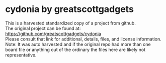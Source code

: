 
# cydonia by greatscottgadgets  
This is a harvested standardized copy of a project from github.  
The original project can be found at:  
https://github.com/greatscottgadgets/cydonia  
Please consult that link for additional, details, files, and license information.  
Note: It was auto harvested and if the original repo had more than one board file or anything out of the ordinary the files here are likely not representative.  
    